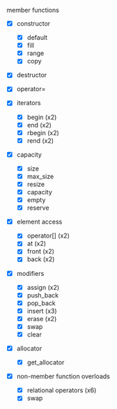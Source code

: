member functions

- [x] constructor
  - [x] default
  - [x] fill
  - [x] range
  - [x] copy
- [x] destructor
- [x] operator=

- [x] iterators
  - [x] begin (x2)
  - [x] end (x2)
  - [x] rbegin (x2)
  - [x] rend (x2)

- [x] capacity
  - [x] size
  - [x] max_size
  - [x] resize
  - [x] capacity
  - [x] empty
  - [x] reserve

- [x] element access
  - [x] operator[] (x2)
  - [x] at (x2)
  - [x] front (x2)
  - [x] back (x2)

- [x] modifiers
  - [x] assign (x2)
  - [x] push_back
  - [x] pop_back
  - [x] insert (x3)
  - [x] erase (x2)
  - [x] swap
  - [x] clear

- [x] allocator
  - [x] get_allocator

- [x] non-member function overloads
  - [x] relational operators (x6)
  - [x] swap
